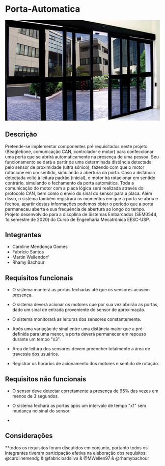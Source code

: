 # Porta-Automatica

![Alt text](/porta_ex.jpg?raw=true "Porta Automática")

## Descrição

Pretende-se implementar componentes pré requisitados neste projeto (Beaglebone, comunicação CAN, controlador e motor) para confeccionar uma porta que se abrirá automaticamente na presença de uma pessoa. Seu funcionamento se dará a partir de uma determinada distância detectada pelo sensor de proximidade (ultra sônico), fazendo com que o motor rotacione em um sentido, simulando a abertura da porta. Caso a distância detectada volte à leitura padrão (inicial), o motor irá rotacionar em sentido contrário, simulando o fechamento da porta automática. Toda a comunicação do motor com a placa lógica será realizada através do protocolo CAN, bem como o envio do sinal do sensor para a placa. Além disso, o sistema também registrará os momentos em que a porta se abriu e fechou, apartir destas informações podemos obter o período que a porta permaneceu aberta e sua frequência de abertura ao longo do tempo.
Projeto desenvolvido para a discplina de Sistemas Embarcados (SEM0544, 1o semestre de 2020) do Curso de Engenharia Mecatrônica EESC-USP.

## Integrantes

- Caroline Mendonça Gomes
- Fabrício Santos
- Martin Wellendorf
- Rhamy Bachour


## Requisitos funcionais

  - O sistema manterá as portas fechadas até que os sensores acusem presença.

  - O sistema deverá acionar os motores que por sua vez abrirão as portas, dado um sinal de entrada proveniente do sensor de aproximação.
  
  - O sistema monitorará as leituras dos sensores constantemente.
  
  - Após uma variação de sinal entre uma distância maior que a pré-definida para uma menor, a porta deverá permanecer em repouso durante um tempo "x3".

  - Área de leitura dos sensores devem preencher totalmente a área de travessia dos usuários.
  
  - Registrar os horários de acionamento dos motores e sentido de rotação.


## Requisitos não funcionais

  - O sensor deve detectar corretamente a presença de 95% das vezes em menos de 3 segundos.
    
  - O sistema fechará as portas após um intervalo de tempo "x1" sem mudança no sinal do sensor.
  
  - 
  
  
  ## Considerações
  
**todos os requisitos foram discutidos em conjunto, portanto todos os integrantes tiveram participação efetiva na elaboração dos requisitos: @carolinemendg & @fabriciosdsilva & @MWellen97 & @rhamybachour 



